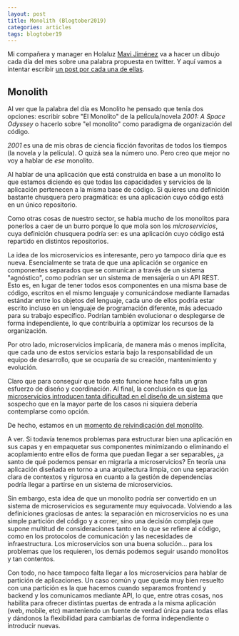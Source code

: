 ```yaml
---
layout: post
title: Monolith (Blogtober2019)
categories: articles
tags: blogtober19
---
```


Mi compañera y manager en Holaluz [Mavi Jiménez](https://twitter.com/Linkita) va a hacer un dibujo cada día del mes sobre una palabra propuesta en twitter. Y aquí vamos a intentar escribir [un post por cada una de ellas](https://franiglesias.github.io/blogtober19-status/).


## Monolith

Al ver que la palabra del día es Monolito he pensado que tenía dos opciones: escribir sobre "El Monolito" de la película/novela *2001: A Space Odyssey* o hacerlo sobre "el monolito" como paradigma de organización del código.

*2001* es una de mis obras de ciencia ficción favoritas de todos los tiempos (la novela y la película). O quizá sea la número uno. Pero creo que mejor no voy a hablar de *ese* monolito.

Al hablar de una aplicación que está construida en base a un monolito lo que estamos diciendo es que todas las capacidades y servicios de la aplicación pertenecen a la misma base de código. Si quieres una definición bastante chusquera pero pragmática: es una aplicación cuyo código está en un único repositorio.

Como otras cosas de nuestro sector, se habla mucho de los monolitos para ponerlos a caer de un burro porque lo que mola son los *microservicios*, cuya definición chusquera podría ser: es una aplicación cuyo código está repartido en distintos repositorios. 

La idea de los microservicios es interesante, pero yo tampoco diría que es nueva. Esencialmente se trata de que una aplicación se organice en componentes separados que se comunican a través de un sistema "agnóstico", como podrían ser un sistema de mensajería o un API REST. Esto es, en lugar de tener todos esos componentes en una misma base de código, escritos en el mismo lenguaje y comunicándose mediante llamadas estándar entre los objetos del lenguaje, cada uno de ellos podría estar escrito incluso en un lenguaje de programación diferente, más adecuado para su trabajo específico. Podrían también evolucionar o desplegarse de forma independiente, lo que contribuiría a optimizar los recursos de la organización.

Por otro lado, microservicios implicaría, de manera más o menos implícita, que cada uno de estos servicios estaría bajo la responsabilidad de un equipo de desarrollo, que se ocuparía de su creación, mantenimiento y evolución.

Claro que para conseguir que todo esto funcione hace falta un gran esfuerzo de diseño y coordinación. Al final, la conclusión es que [los microservicios introducen tanta dificultad en el diseño de un sistema](https://www.campusmvp.es/recursos/post/la-muerte-de-la-locura-de-los-microservicios-en-2018.aspx) que sospecho que en la mayor parte de los casos ni siquiera debería contemplarse como opción. 

De hecho, estamos en un [momento de reivindicación del monolito](https://www.youtube.com/watch?v=TucR8LC2PZg).

A ver. Si todavía tenemos problemas para estructurar bien una aplicación en sus capas y en empaquetar sus componentes minimizando o eliminando el acoplamiento entre ellos de forma que puedan llegar a ser separables, ¿a santo de qué podemos pensar en migrarla a microservicios? En teoría una aplicación diseñada en torno a una arquitectura limpia, con una separación clara de contextos y rigurosa en cuanto a la gestión de dependencias podría llegar a partirse en un sistema de microservicios.

Sin embargo, esta idea de que un monolito podría ser convertido en un sistema de microservicios es seguramente muy equivocada. Volviendo a las definiciones graciosas de antes: la separación en microservicios no es una simple partición del código y a correr, sino una decisión compleja que supone multitud de consideraciones tanto en lo que se refiere al código, como en los protocolos de comunicación y las necesidades de infraestructura. Los microservicios son una buena solución… para los problemas que los requieren, los demás podemos seguir usando monolitos y tan contentos.

Con todo, no hace tampoco falta llegar a los microservicios para hablar de partición de aplicaciones. Un caso común y que queda muy bien resuelto con una partición es la que hacemos cuando separamos frontend y backend y los comunicamos mediante API, lo que, entre otras cosas, nos habilita para ofrecer distintas puertas de entrada a la misma aplicación (web, mobile, etc) manteniendo un fuente de verdad única para todas ellas y dándonos la flexibilidad para cambiarlas de forma independiente o introducir nuevas.


